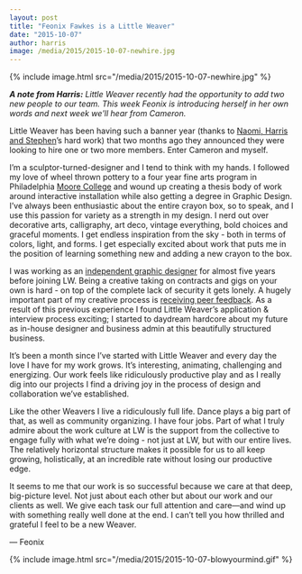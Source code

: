```yaml
---
layout: post
title: "Feonix Fawkes is a Little Weaver"
date: "2015-10-07"
author: harris
image: /media/2015/2015-10-07-newhire.jpg
---
```


{% include image.html src="/media/2015/2015-10-07-newhire.jpg" %}

_**A note from Harris:** Little Weaver recently had the opportunity to add two new people to our team. This week Feonix is introducing herself in her own words and next week we'll hear from Cameron._

Little Weaver has been having such a banner year (thanks to [Naomi, Harris and Stephen](/who-we-are.html)’s hard work) that two months ago they announced they were looking to hire one or two more members. Enter Cameron and myself.

I’m a sculptor-turned-designer and I tend to think with my hands. I followed my love of wheel thrown pottery to a four year fine arts program in Philadelphia [Moore College](http://www.moore.edu) and wound up creating a thesis body of work around interactive installation while also getting a degree in Graphic Design. I’ve always been enthusiastic about the entire crayon box, so to speak, and I use this passion for variety as a strength in my design. I nerd out over decorative arts, calligraphy, art deco, vintage everything, bold choices and graceful moments. I get endless inspiration from the sky - both in terms of colors, light, and forms. I get especially excited about work that puts me in the position of learning something new and adding a new crayon to the box.

I was working as an [independent graphic designer](http://www.feonixfawkes.com/) for almost five years before joining LW. Being a creative taking on contracts and gigs on your own is hard - on top of the complete lack of security it gets lonely. A hugely important part of my creative process is [receiving peer feedback](http://alistapart.com/article/design-criticism-creative-process). As a result of this previous experience I found Little Weaver’s application & interview process exciting; I started to daydream hardcore about my future as in-house designer and business admin at this beautifully structured business.

It’s been a month since I’ve started with Little Weaver and every day the love I have for my work grows. It’s interesting, animating, challenging and energizing. Our work feels like ridiculously productive play and as I really dig into our projects I find a driving joy in the process of design and collaboration we’ve established.

Like the other Weavers I live a ridiculously full life. Dance plays a big part of that, as well as community organizing. I have four jobs. Part of what I truly admire about the work culture at LW is the support from the collective to engage fully with what we’re doing - not just at LW, but with our entire lives. The relatively horizontal structure makes it possible for us to all keep growing, holistically, at an incredible rate without losing our productive edge.

It seems to me that our work is so successful because we care at that deep, big-picture level. Not just about each other but about our work and our clients as well. We give each task our full attention and care—and wind up with something really well done at the end.
I can’t tell you how thrilled and grateful I feel to be a new Weaver.

— Feonix

{% include image.html src="/media/2015/2015-10-07-blowyourmind.gif" %}
